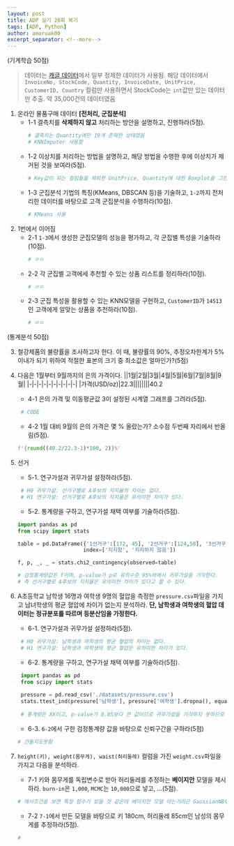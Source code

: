 ```yaml
---
layout: post
title: ADP 실기 26회 복기
tags: [ADP, Python]
author: amaruak00
excerpt_separator: <!--more-->
---
```


(기계학습 50점)

> 데이터는 [캐글 데이터](https://www.kaggle.com/code/fabiendaniel/customer-segmentation/data)에서 일부 정제한 데이터가 사용됨. 해당 데이터에서 `InvoiceNo, StockCode, Quantity, InvoiceDate, UnitPrice, CustomerID, Country` 컬럼만 사용하면서 StockCode는 `int`값만 있는 데이터만 추출. 약 35,000건의 데이터였음
1. 온라인 물품구매 데이터 **[전처리, 군집분석]**
   - 1-1 결측치를 **삭제하지 않고** 처리하는 방안을 설명하고, 진행하라(5점).
     ```python
     # 결측치는 Quantity에만 19개 존재한 상태였음
     # KNNImputer 사용함
     ```
   - 1-2 이상치를 처리하는 방법을 설명하고, 해당 방법을 수행한 후에 이상치가 제거된 것을 보여라(5점).
     ```python
     # Key값이 되는 컬럼들을 제외한 UnitPrice, Quantity에 대한 Boxplot을 그린 후 IQR 외의 이상치를 제거함
     ```
   - 1-3 군집분석 기법의 특징(KMeans, DBSCAN 등)을 기술하고, `1-2`까지 전처리한 데이터를 바탕으로 고객 군집분석을 수행하라(10점).
     ```python
     # KMeans 사용
     ```
2. 1번에서 이어짐
   - 2-1 `1-3`에서 생성한 군집모델의 성능을 평가하고, 각 군집별 특성을 기술하라(10점).
     ```python
     # ㅇㅇ
     ```
   - 2-2 각 군집별 고객에세 추천할 수 있는 상품 리스트를 정리하라(10점).
     ```python
     # ㅇㅇ
     ```
   - 2-3 군집 특성을 활용할 수 있는 KNN모델을 구현하고, `CustomerID`가 `14513`인 고객에게 알맞는 상품을 추천하라(10점).
     ```python
     # ㅇㅇ
     ```


(통계분석 50점)

3. 철강제품의 불량률을 조사하고자 한다. 이 때, 불량률의 90%, 추정오차한계가 5% 이내가 되기 위하여 적절한 표본의 크기 중 최소값은 얼마인가?(5점)
4. 다음은 1월부터 9월까지의 은의 가격이다.
   ||1월|2월|3월|4월|5월|6월|7월|8월|9월|
   |-|-|-|-|-|-|-|-|-|-|
   |가격(USD/oz)|22.3||||||||40.2
   - 4-1 은의 가격 및 이동평균값 3이 설정된 시계열 그래프를 그려라(5점).
   ```python
    # CODE
   ```
   - 4-2 1월 대비 9월의 은의 가격은 몇 % 올랐는가? 소수점 두번째 자리에서 반올림(5점).
   ```python
   f'{round((40.2/22.3-1)*100, 2)}%'
   ```
5. 선거
   - 5-1. 연구가설과 귀무가설 설정하라(5점).
   ```python
    # H0 귀무가설: 선거구별로 A후보의 지지율의 차이는 없다. 
    # H1 연구가설: 선거구별로 A후보의 지지율은 유의미한 차이가 있다.
   ```
   - 5-2. 통계량을 구하고, 연구가설 채택 여부를 기술하라(5점).
   ```python
   import pandas as pd
   from scipy import stats 

   table = pd.DataFrame({'1선거구':[172, 45], '2선거구':[124,58], '3선거구':[157,65]},
                        index=['지지함', '지지하지 않음'])
   
   f, p, _, _ = stats.chi2_contingency(observed=table)

   # 검정통계량값은 f이며, p-value가 p로 유의수준 95%하에서 귀무가설을 기각한다.
   # 즉 선거구별로 A후보의 지지율은 유의미한 차이가 있다고 할 수 있다.
   ```
6. A초등학교 남학생 16명과 여학생 9명의 혈압을 측정한 `pressure.csv`파일을 가지고 남녀학생의 평균 혈압에 차이가 없는지 분석하라. **단, 남학생과 여학생의 혈압 데이터는 정규분포를 따르며 등분산임을 가정한다.**
   - 6-1. 연구가설과 귀무가설 설정하라(5점).
   ```python
    # H0 귀무가설: 남학생과 여학생의 평균 혈압의 차이는 없다. 
    # H1 연구가설: 남학생과 여학생의 평균 혈압은 유의미한 차이가 있다.
   ```
   - 6-2. 통계량을 구하고, 연구가설 채택 여부를 기술하라(5점).
   ```python
    import pandas as pd
    from scipy import stats
    
    pressure = pd.read_csv('./datasets/pressure.csv')
    stats.ttest_ind(pressure['남학생'], pressure['여학생'].dropna(), equal_var=True)
    
    # 통계량은 XX이고, p-value가 0.05보다 큰 값이므로 귀무가설을 기각하지 못하므로 남학생과 여학생의 평균 혈압의 차이는 없다.
   ```

   - 6-3. `6-2`에서 구한 검정통계량 값을 바탕으로 신뢰구간을 구하라(5점)
   ```python 
   # 건들지도못함
   ```
7. `height(키), weight(몸무게), waist(허리둘레)` 컬럼을 가진 `weight.csv`파일을 가지고 다음을 분석하라.
   - 7-1 키와 몸무게를 독립변수로 받아 허리둘레를 추정하는 **베이지안** 모델을 제시하라. `burn-in`은 `1,000`, `MCMC`는 `10,000`으로 넣고, ...(5점).
   ```python 
   # 제시조건을 보면 특정 함수가 있을 것 같은데 베이지안 모델 아는거라곤 GaussianNB밖에 없어서 그냥 그걸로 풀었다.
   ```
   - 7-2 `7-1`에서 만든 모델을 바탕으로 키 180cm, 허리둘레 85cm인 남성의 몸무게를 추정하라(5점).
   ```python 
   # 
   ```
